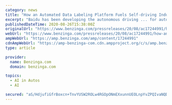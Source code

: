 ```yaml
---
category: news
title: "How an Automated Data Labeling Platform Fuels Self-driving Industry?"
excerpt: "Baidu has been developing the autonomous driving ... for autonomous vehicles is ready for application. Behind the self-driving: Machine learning and Data annotation Before we talk about the ..."
publishedDateTime: 2020-08-26T15:38:00Z
originalUrl: "https://www.benzinga.com/pressreleases/20/08/ac17244991/how-an-automated-data-labeling-platform-fuels-self-driving-industry"
webUrl: "https://www.benzinga.com/pressreleases/20/08/ac17244991/how-an-automated-data-labeling-platform-fuels-self-driving-industry"
ampWebUrl: "https://amp.benzinga.com/amp/content/17244991"
cdnAmpWebUrl: "https://amp-benzinga-com.cdn.ampproject.org/c/s/amp.benzinga.com/amp/content/17244991"
type: article

provider:
  name: Benzinga.com
  domain: benzinga.com

topics:
  - AI in Autos
  - AI

secured: "aS/HdjufiGfrBoxcn+TnvYUSW2ROLw4RGOpONmEXxunnUEOLnpYvZPQIvaNQDPK/Rpt5dpfUxCPnZCMuPkYLI5lfy9LTynuCogaC3k2RNO4UTLoRupbCRTQl+bDiehikozlbD0k9fHvwWbDjGRiTKUes7pXzn88xvRRJO+r28YAeBGm23T8tf8VwTjI1kZsno7tg4yVZShBqGNUkraqlBOC3q/ltVmT5EfgnZ8oGipMhznLGqwwyFzzhOn9PjMFPJSNYuS5hURZAgAwGbSItNOGZTy5DHTSPS/7Cy9Yy1++cTFR54twZLH/TO15lYs0EYEo5sdDkH/a5AEfzYYRmM8S6U3Vph+TzGMf7qboIP0A=;TaiZxb27VliF6m0YQUi7SA=="
---
```



